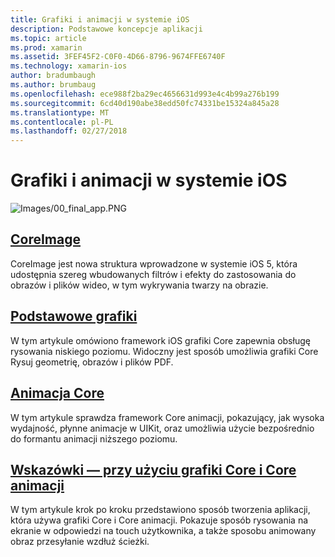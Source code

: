 ```yaml
---
title: Grafiki i animacji w systemie iOS
description: Podstawowe koncepcje aplikacji
ms.topic: article
ms.prod: xamarin
ms.assetid: 3FEF45F2-C0F0-4D66-8796-9674FFE6740F
ms.technology: xamarin-ios
author: bradumbaugh
ms.author: brumbaug
ms.openlocfilehash: ece988f2ba29ec4656631d993e4c4b99a276b199
ms.sourcegitcommit: 6cd40d190abe38edd50fc74331be15324a845a28
ms.translationtype: MT
ms.contentlocale: pl-PL
ms.lasthandoff: 02/27/2018
---
```

# <a name="graphics-and-animation-in-ios"></a>Grafiki i animacji w systemie iOS

![Images/00_final_app.PNG](images/00-final-app.png "Uruchom przykładową aplikację") 


##  <a name="coreimageiosplatformgraphics-animation-iosintroduction-to-coreimagemd"></a>[CoreImage](~/ios/platform/graphics-animation-ios/introduction-to-coreimage.md)

CoreImage jest nowa struktura wprowadzone w systemie iOS 5, która udostępnia szereg wbudowanych filtrów i efekty do zastosowania do obrazów i plików wideo, w tym wykrywania twarzy na obrazie.

##  <a name="core-graphicsiosplatformgraphics-animation-ioscore-graphicsmd"></a>[Podstawowe grafiki](~/ios/platform/graphics-animation-ios/core-graphics.md)

W tym artykule omówiono framework iOS grafiki Core zapewnia obsługę rysowania niskiego poziomu. Widoczny jest sposób umożliwia grafiki Core Rysuj geometrię, obrazów i plików PDF.

##  <a name="core-animationiosplatformgraphics-animation-ioscore-animationmd"></a>[Animacja Core](~/ios/platform/graphics-animation-ios/core-animation.md)

W tym artykule sprawdza framework Core animacji, pokazujący, jak wysoka wydajność, płynne animacje w UIKit, oraz umożliwia użycie bezpośrednio do formantu animacji niższego poziomu.

##  <a name="walkthrough---using-core-graphics-and-core-animationiosplatformgraphics-animation-iosgraphics-animation-walkthroughmd"></a>[Wskazówki — przy użyciu grafiki Core i Core animacji](~/ios/platform/graphics-animation-ios/graphics-animation-walkthrough.md)

W tym artykule krok po kroku przedstawiono sposób tworzenia aplikacji, która używa grafiki Core i Core animacji. Pokazuje sposób rysowania na ekranie w odpowiedzi na touch użytkownika, a także sposobu animowany obraz przesyłanie wzdłuż ścieżki.



